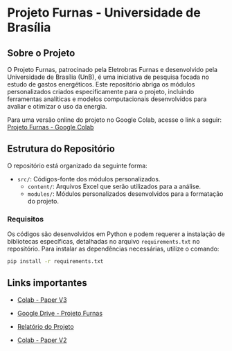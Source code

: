 # Projeto Furnas - Universidade de Brasília

## Sobre o Projeto

O Projeto Furnas, patrocinado pela Eletrobras Furnas e desenvolvido pela Universidade de Brasília (UnB), é uma iniciativa de pesquisa focada no estudo de gastos energéticos. Este repositório abriga os módulos personalizados criados especificamente para o projeto, incluindo ferramentas analíticas e modelos computacionais desenvolvidos para avaliar e otimizar o uso da energia.

Para uma versão online do projeto no Google Colab, acesse o link a seguir: [Projeto Furnas - Google Colab](https://colab.research.google.com/drive/1r_XVtnNr1CJmycx2oraIWUbkBl3uI37Q#scrollTo=j1twNSnVsCwa)

## Estrutura do Repositório

O repositório está organizado da seguinte forma:

- `src/`: Códigos-fonte dos módulos personalizados.
  - `content/`: Arquivos Excel que serão utilizados para a análise.
  - `modules/`: Módulos personalizados desenvolvidos para a formatação do projeto.

### Requisitos

Os códigos são desenvolvidos em Python e podem requerer a instalação de bibliotecas específicas, detalhadas no arquivo `requirements.txt` no repositório. Para instalar as dependências necessárias, utilize o comando:

```bash
pip install -r requirements.txt
```

## Links importantes

- [Colab - Paper V3](https://colab.research.google.com/drive/1r_XVtnNr1CJmycx2oraIWUbkBl3uI37Q#scrollTo=j1twNSnVsCwa)

- [Google Drive - Projeto Furnas](https://drive.google.com/drive/folders/11kWNaJ1aRMhusdzgdaYOK2y-jmGIbrzp)

- [Relatório do Projeto](https://www.overleaf.com/project/65aa67b105577b13423449be)

- [Colab - Paper V2](https://colab.research.google.com/drive/1AavkIOFl9nhsX7yGd23Ili8J2UES-q7o)

